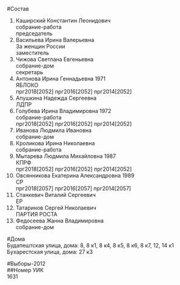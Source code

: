 #Состав  
1. Каширский Константин Леонидович  
    собрание-работа  
    председатель  
2. Васильева Ирина Валерьевна  
    За женщин России  
    заместитель  
3. Чижова Светлана Евгеньевна  
    собрание-дом  
    секретарь  
4. Антонова Ирина Геннадьевна 1971  
    ЯБЛОКО  
    прг2018[2052] прг2016[2052] прг2014[2052]  
5. Апушкина Надежда Сергеевна  
    ЛДПР  
6. Голубева Ирина Владимировна 1972  
    собрание-работа  
    прг2018[2052] прг2016[2052] прг2014[2052]  
7. Иванова Людмила Ивановна  
    собрание-дом  
8. Кроликова Ирина Николаевна  
    собрание-работа  
9. Мытарева Людмила Михайловна 1987  
    КПРФ  
    прг2018[2052] прг2016[2052] прг2014[2052]  
10. Овсянникова Екатерина Александровна 1989  
    СР  
    прг2018[2057] прг2016[2057] прг2014[2057]  
11. Станкевич Виталий Сергеевич  
    ЕР  
12. Татаринов Сергей Николаевич  
    ПАРТИЯ РОСТА  
13. Федосеева Жанна Владимировна  
    собрание-дом  
  
#Дома  
Будапештская улица, дома: 8, 8 к1, 8 к4, 8 к5, 8 к6, 8 к7, 12, 14 к1 Бухарестская улица, дома: 27 к3  
  
#Выборы-2012  
##Номер УИК  
1631  

